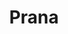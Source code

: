 ---
title: "Prana"
url: /ciudad-autonoma-de-buenos-aires/prana-avenida-alvarez-thomas/
shop: peluquería
---